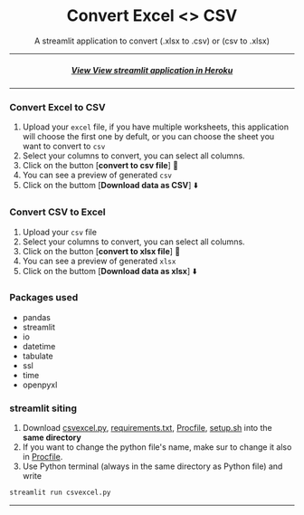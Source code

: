 
<h1 align="center">
    Convert Excel <> CSV
    <br>
</h1>


<p align = "center">
A streamlit application to convert (.xlsx to .csv) or (csv to .xlsx)
<p>

---

<h5 align="center">
    <a href="README-mobile.md">View View streamlit application in Heroku
    </a>
</h5>


---

<h3 align="left">
    Convert Excel to CSV
    <br>
</h3>

1. Upload your `excel` file, if you have multiple worksheets, this application will choose the first one by defult, or you can choose the sheet you want to convert to `csv`
2. Select your columns to convert, you can select all columns.
3. Click on the button [**convert to csv file**]  🚀
4. You can see a preview of generated `csv`
5. Click on the buttom [**Download data as CSV**] ⬇️


<h3 align="left">
    Convert CSV to Excel
    <br>
</h3>

1. Upload your `csv` file
2. Select your columns to convert, you can select all columns.
3. Click on the button [**convert to xlsx file**]  🚀
4. You can see a preview of generated `xlsx`
5. Click on the buttom [**Download data as xlsx**] ⬇️


<h3 align="left">
    Packages used
    <br>
</h3>

* pandas
* streamlit
* io
* datetime
* tabulate
* ssl
* time
* openpyxl

<h3 align="left">
    streamlit siting
    <br>
</h3>

1. Download [csvexcel.py](csvexcel.py), [requirements.txt](requirements.txt), [Procfile](Procfile), [setup.sh](setup.sh) into the **same directory**
2. If you want to change the python file's name, make sur to change it also in [Procfile](Procfile).
3. Use Python terminal (always in the same directory as Python file) and write
```python
streamlit run csvexcel.py
```

---
